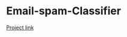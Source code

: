 # Email-spam-Classifier

[Project link](https://github.com/anandaiml19/Email-spam-Classifier/blob/main/Spam_Classifier.ipynb)
